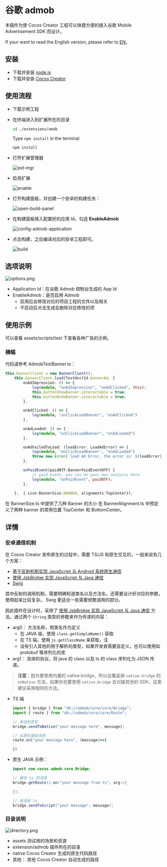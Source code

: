 # 谷歌 admob

本插件为使 Cocos Creator 工程可以快捷方便的接入谷歌 Mobile Advertisement SDK 而设计。

If your want to read the English version, please refer to [EN](./README_en.md)。

## 安装

- 下载并安装 [node.js](https://nodejs.org/en)
- 下载并安装 [Cocos Creator](https://www.cocos.com/en)

## 使用流程

- 下载示例工程
- 在终端进入到扩展所在的目录

    ```bash
    cd ./extensions/amob
    ```

    Type `npm install` in the terminal

    ```bash
    npm install
    ```

- 打开扩展管理器

    ![ext-mgr](documents/images/ext-mgr.png)

- 启用扩展

    ![enable](documents/images/enable.png)

- 打开构建面板，并创建一个安卓的构建任务：

    ![open-build-panel](documents/images/open-build-panel.png)

- 在构建面板填入配置好的应用 Id，勾选 **EnableAdmob**
  
    ![config-admob-application](documents/images/config-admob-application.png)

- 点击构建，之后编译对应的安卓工程即可。

    ![build](documents/images/build.png)

## 选项说明

![options.png](./documents/images/options.png)

- Application Id：在谷歌 Admob 控制台生成的 App Id
- EnableAdmob：是否启用 Admob
  - 启用后会修改对应的项目工程的文件以及相关
  - 不启动后点击生成会删除对应修改的项  

## 使用示例

可以查看 assets/scripts/test 下查看各种广告的示例。

### 横幅

代码请参考 AdmobTestBanner.ts：

```ts
this.bannerClient = new BannerClient();
    this.bannerClient.load(TestUnitId.BannerAd, {
        onAdImpression: () => {
            log(module, "onAdImpression", "onAdClicked", this);
            this.buttonShowBanner.interactable = true;
            this.buttonHideBanner.interactable = true;
        },

        onAdClicked: () => {
            log(module, "onClickLoadBanner", "onAdClicked")
        },

        onAdLoaded: () => {
            log(module, "onClickLoadBanner", "onAdLoaded")
        },

        onAdFailedToLoad: (loadError: LoadAdError) => {
            log(module, "onClickLoadBanner", "onAdLoaded")
            throw new Error(`load Ad Error, the error is: ${loadError}.`);
        },

        onPaidEvent(paidNTF:BannerPaidEventNTF) {
            // paid event, you can do your own analysis here.
            log(module, "onPaidEvent", paidNTF);                
        },
        
    },  { size:BannerSize.BANNER, alignments:TopCenter});
```

在 BannerSize.ts 中提供了几种 Banner 的大小
在 BannerAlignment.ts 中预定义了两种 banner 的常用位置 TopCenter 和 BottomCenter。

## 详情

### 安卓通信机制

在 Cocos Creator 发布原生的过程中，需要 TS/JS 和原生交互的，一般来说有几个方案：

- [基于反射机制实现 JavaScript 与 Android 系统原生通信](https://docs.cocos.com/creator/manual/zh/advanced-topics/java-reflection.html)
- [使用 JsbBridge 实现 JavaScript 与 Java 通信](https://docs.cocos.com/creator/manual/zh/advanced-topics/js-java-bridge.html)
- [Swig](https://docs.cocos.com/creator/manual/zh/advanced-topics/jsb-swig.html)

其中反射的调用机制，需要明确知道类名以及方法名，还需要设计好对应的参数，使用起来比较复杂。
Swig 更适合一些需要频繁调用的部分。

因此插件在设计时，采用了 [使用 JsbBridge 实现 JavaScript 与 Java 通信](https://docs.cocos.com/creator/manual/zh/advanced-topics/js-java-bridge.html) 方法。通过两个 `String` 类型的参数来作为传递的内容：

- arg0： 方法名称，用类名作为定义
  - 在 JAVA 端，使用 `class.getSimpleName()` 获取
  - 在 TS  端，使用 `js.getClassName` 来获取，注
  - 没有引入其他的用于解析的类型，如果开发者需要自定义，也可以使用如 protobuf 等序列化的库
- arg1： 具体的协议，将 java 的 class 以及 ts 的 class 序列化为 JSON 传递。  

> **注意**：因为要使用内置的 native.bridge，所以会覆盖掉 `native.bridge` 的 `onNative` 方法，如果你也要使用 `native.bridge` 去对接其他的 SDK，这里建议采用相同的方法。

- TS 端

    ```ts
    import { bridge } from "db://admob/core/core/Bridge";
    import { route } from "db://admob/core/core/Route";

    // 发送到原生
    bridge.sendToNative("your message here", message);

    // 从原生接收消息
    route.on("your message here", (message)=>{

    })

    ```

- 原生 JAVA 示例：

    ```java
    import com.cocos.admob.core.Bridge;

    // 接收 ts 的消息
    bridge.getRoute().on("your message from ts", arg->{

    });

    // 发送给 ts
    bridge.sendToScript("your message", message);
    ```

### 目录说明

![directory.png](./documents/images/directory.png)

- assets 测试用的场景和资源
- extension/admob 插件所在的目录
- native Cocos Creator 生成的原生代码路径
- 其他： 其他 Cocos Creator 自动生成的路径
